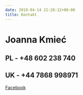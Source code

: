 ```yaml
---
date: 2019-04-14 22:28:12+00:00
title: Kontakt
---
```

# Joanna Kmieć

## PL - +48 602 238 740

## UK - +44 7868 998971

[Facebook](https://www.facebook.com/kmiec.joanna/)
